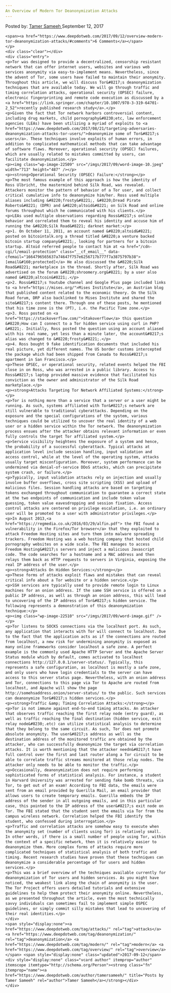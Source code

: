 ```yaml
---
An Overview of Modern Tor Deanonymization Attacks
---
```

<article class="post-listing post-22505 post type-post status-publish format-standard has-post-thumbnail hentry 
tag-attacks tag-deanonymization tag-modern tag-overview 
    <div class="post-inner">
        <span>Posted by: <a href="https://www.deepdotweb.com/author/tamersameeh/" title="">Tamer Sameeh </a></span>
    <span>September 12, 2017</span>
    
    <span><a href="https://www.deepdotweb.com/2017/09/12/overview-modern-tor-deanonymization-attacks/#comments">6 Comments</a></span>
    </p>
    <div class="clear"></div>
    <div class="entry">
    <p>Tor was designed to provide a decentralized, censorship resistant network that can offer internet users, websites and various web services anonymity via easy-to-implement means. Nevertheless, since the advent of Tor, some users have failed to maintain their anonymity. Throughout this article, we will discuss Tor&#8217;s deanonymization techniques that are available today. We will go through traffic and timing correlation attacks, operational security (OPSEC) failure, electronic fingerprinting and remote code execution as discussed by a <a href="https://link.springer.com/chapter/10.1007/978-3-319-64701-2_52">recently published research study</a>.</p>
    <p>Given the fact that Tor network harbors controversial content, including drug markets, child pornography&#8230;etc, law enforcement agencies (LEAs) have been utilizing a myriad of exploits to <a href="https://www.deepdotweb.com/2017/08/21/targeting-adversaries-deanonymization-attacks-tor-users/">deanonymize some of Tor&#8217;s users</a>. These techniques involve exploits of human errors, in addition to complicated mathematical methods that can take advantage of software flaws. Moreover, operational security (OPSEC) failures, which are usually related to mistakes committed by users, can facilitate deanonymization.</p>
    <p><img class="wp-image-22509" src="/imgs/2017/09/word-image-10.jpeg" width="713" height="487" /></p>
    <p><strong>Operational Security (OPSEC) Failure:</strong></p>
    <p>The most famous example of this approach is how the identity of Ross Ulbricht, the mastermind behind Silk Road, was revealed. Attackers monitor the pattern of behavior of a Tor user, and collect critical cumulative info to deanonymize him/her. Ross used multiple aliases including &#8220;frosty&#8221;, &#8220;Dread Pirate Roberts&#8221; (DPR) and &#8220;altoid&#8221; on Silk Road and online forums throughout which he communicated with his clients.</p>
    <p>LEAs used multiple observations regarding Ross&#8217;s online behavior and correlated them to reveal his identity and accuse him of running the &#8220;Silk Road&#8221; darknet market:</p>
    <p>1. On October 11, 2011, an account named &#8220;altoid&#8221; posted on bitcointalk.org a thread titled &#8220;a venture backed bitcoin startup company&#8221;, looking for partners for a bitcoin startup. Altoid referred people to contact him at <a href="/cdn-cgi/l/email-protection" class="__cf_email__" data-cfemail="1664796565637a74647f757e6256717b777f7a3875797b38">[email&#160;protected]</a> He also discussed the &#8220;Silk Road&#8221; marketplace in the thread. Shortly after, Silk Road was advertised on the forum &#8220;shroomery.org&#8221; by a user also named &#8220;altcoin&#8221;.</p>
    <p>2. Ross&#8217;s Youtube channel and Google Plus page included links to <a href="https://mises.org/">Mises Institute</a>, an Austrian blog that published content related to the economic theory. On the Silk Road forum, DRP also backlinked to Mises Institute and shared the site&#8217;s content there. Through one of these posts, he mentioned that his time zone is the (PT), i.e. the Pacific Time zone.</p>
    <p>3. Ross posted on <a href="https://stackoverflow.com/">Stakoverflow</a> this question &#8220;How can I connect to a Tor hidden service using curl in PHP?&#8221;. Initially, Ross posted the question using an account aliased with his real name, yet less than a minute later, the account&#8217;s alias was changed to &#8220;frosty&#8221;.</p>
    <p>4. Ross bought 9 fake identification documents that included his real picture, yet different names. The US border customs intercepted the package which had been shipped from Canada to Ross&#8217;s apartment in San Francisco.</p>
    <p>These OPSEC, or operational security, related events helped the FBI close in on Ross, who was arrested in a public library. Access to Ross&#8217;s laptop provided massive evidence that facilitated his conviction as the owner and administrator of the Silk Road marketplace.</p>
    <p><strong>Attacks Targeting Tor Network Affiliated Systems:</strong></p>
    <p>Tor is nothing more than a service that a server or a user might be running. As such, systems affiliated with Tor&#8217;s network are still vulnerable to traditional cyberattacks. Depending on the exposure and the special configurations of the system, various techniques could be utilized to uncover the real identity of a web user or a hidden service within the Tor network. The deanonymization process ensues after the attacker obtains relevant information or even fully controls the target Tor affiliated system.</p>
    <p>Service visibility heightens the exposure of a system and hence, the probability of a successful cyberattack. Typical attacks at application level include session handling, input validation and access control, while at the level of the operating system, attacks usually target misconfiguration. Moreover, system performance can be undermined via denial-of-service DDoS attacks, which can precipitate system crash, or failure.</p>
    <p>Typically, input validation attacks rely on injection and usually involve buffer overflows, cross site scripting (XSS) and upload of malicious files. Session handling attacks are based on targeting tokens exchanged throughout communication to guarantee a correct state at the two endpoints of communication and include token value guessing, token value eavesdropping and session fixation. Access control attacks are centered on privilege escalation, i.e. an ordinary user will be promoted to a user with administrator privileges.</p>
    <p>In August 2013,<a href="https://regmedia.co.uk/2016/03/29/alfin.pdf"> the FBI found a vulnerability in the Firefox/Tor browser</a> that they exploited to attack Freedom Hosting sites and turn them into malware spreading trackers. Freedom Hosting was a web hosting company that hosted child pornography websites on a wide scale. The FBI manages to access Freedom Hosting&#8217;s servers and inject a malicious Javascript code. The code searches for a hostname and a MAC address and then relays them back as HTTP requests to servers in Virginia, exposing the real IP address of the user.</p>
    <p><strong>Attacks On Hidden Services:</strong></p>
    <p>These forms of attacks exploit flaws and mistakes that can reveal critical info about a Tor website or a hidden service.</p>
    <p>SSH services are typically used to provide remote login to Linux machines for an onion address. If the same SSH service is offered on a public IP address, as well as through an onion address, this will lead to uncovering of the IP address of Tor&#8217;s hidden service. The following represents a demonstration of this deanonymization technique:</p>
    <p><img class="wp-image-22510" src="/imgs/2017/09/word-image.gif" /></p>
    <p>Tor listens to SOCKS connections via the localhost port. As such, any application that interacts with Tor will connect to localhost. Due to the fact that the application acts as if the connections are routed from localhost, a new risk for undermining anonymity is exposed as many online frameworks consider localhost a safe zone. A perfect example is the commonly used Apache HTTP Server and the Apache Server Status module which by default, comes activated to localhost connections http://127.0.0.1/server-status/. Typically, this represents a safe configuration, as localhost is mostly a safe zone, and only users who have login credentials to the server can have access to this server status page. Nevertheless, with an onion address and Tor, connections to this page via Tor to Apache are routed from localhost, and Apache will show the page http://somehsaddress.onion/server-status/ to the public. Such services can deanonymize Tor&#8217;s hidden services.</p>
    <p><strong>Traffic &amp; Timing Correlation Attacks:</strong></p>
    <p>Tor is not immune against end-to-end timing attacks. An attacker that observes traffic reaching the first relay node (entry guard), as well as traffic reaching the final destination (hidden service, exit relay node&#8230;.etc) can utilize statistical analysis to determine that they belong to the same circuit. As such, Tor does not promote absolute anonymity. The user&#8217;s address as well as the destination address of the monitored traffic are obtained by the attacker, who can successfully deanonymize the target via correlation attacks. It is worth mentioning that the attacker needn&#8217;t have full control over the first and last router along a Tor circuit to be able to correlate traffic streams monitored at those relay nodes. The attacker only needs to be able to monitor the traffic.</p>
    <p>Occasionally, deanonymization does not require performing sophisticated forms of statistical analysis. For instance, a student in Harvard University was arrested for sending fake bomb threats, via Tor, to get out of an exam! According to FBI data, the emails were sent from an email provided by Guerilla Mail, an email provider that allows users to create temporary emails. Guerilla embeds the IP address of the sender in all outgoing emails, and in this particular case, this pointed to the IP address of the user&#8217;s exit node on Tor. The FBI stated that the student sent the emails via Tor from the campus wireless network. Correlation helped the FBI identify the student, who confessed during interrogation.</p>
    <p>Traffic and correlation attacks are somehow easy to execute when the anonymity set (number of clients using Tor) is relatively small. In other words, if there is a small number of people using Tor, within the context of a specific network, then it is relatively easier to deanonymize them. More complex forms of attacks require more complicated techniques of statistical analysis of both traffic and timing. Recent research studies have proven that these techniques can deanonymize a considerable percentage of Tor users and hidden services.</p>
    <p>This was a brief overview of the techniques available currently for deanonymization of Tor users and hidden services. As you might have noticed, the weakest link along the chain of anonymity is the user. The Tor Project offers users detailed tutorials and extensive guidelines to help them protect their anonymity online. Nevertheless, as we presented throughout the article, even the most technically savvy individuals can sometimes fail to implement simple OSPEC guidelines, or simply commit silly mistakes that lead to uncovering of their real identities.</p>
    </div>
    <span style="display:none"><a href="https://www.deepdotweb.com/tag/attacks/" rel="tag">attacks</a> <a href="https://www.deepdotweb.com/tag/deanonymization/" rel="tag">deanonymization</a> <a href="https://www.deepdotweb.com/tag/modern/" rel="tag">modern</a> <a href="https://www.deepdotweb.com/tag/overview/" rel="tag">overview</a> </span> <span style="display:none" class="updated">2017-09-12</span>
    <div style="display:none" class="vcard author" itemprop="author" itemscope itemtype="http://schema.org/Person"><strong class="fn" itemprop="name"><a href="https://www.deepdotweb.com/author/tamersameeh/" title="Posts by Tamer Sameeh" rel="author">Tamer Sameeh</a></strong></div>
    </div>
</article>

